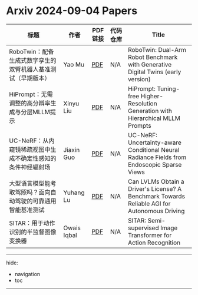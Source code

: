 # Arxiv 2024-09-04 Papers

| 标题 | 作者 | PDF链接 | 代码仓库 | Title | 
|-------|----------|-----------|---------|--------------| 
| RoboTwin：配备生成式数字孪生的双臂机器人基准测试（早期版本） | Yao Mu | [PDF](http://arxiv.org/pdf/2409.02920v1) | N/A | RoboTwin: Dual-Arm Robot Benchmark with Generative Digital Twins (early version) |
| HiPrompt：无需调整的高分辨率生成与分层MLLM提示 | Xinyu Liu | [PDF](http://arxiv.org/pdf/2409.02919v1) | N/A | HiPrompt: Tuning-free Higher-Resolution Generation with Hierarchical MLLM Prompts |
| UC-NeRF：从内窥镜稀疏视图中生成不确定性感知的条件神经辐射场 | Jiaxin Guo | [PDF](http://arxiv.org/pdf/2409.02917v1) | N/A | UC-NeRF: Uncertainty-aware Conditional Neural Radiance Fields from Endoscopic Sparse Views |
| 大型语言模型能考取驾照吗？面向自动驾驶的可靠通用智能基准测试 | Yuhang Lu | [PDF](http://arxiv.org/pdf/2409.02914v1) | N/A | Can LVLMs Obtain a Driver's License? A Benchmark Towards Reliable AGI for Autonomous Driving |
| SITAR：用于动作识别的半监督图像变换器 | Owais Iqbal | [PDF](http://arxiv.org/pdf/2409.02910v1) | N/A | SITAR: Semi-supervised Image Transformer for Action Recognition |

---
hide:
  - navigation
  - toc
---

